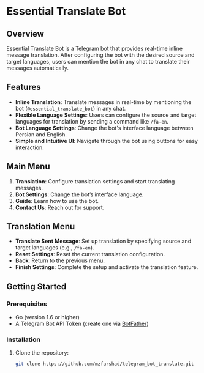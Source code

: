 # Essential Translate Bot

## Overview
Essential Translate Bot is a Telegram bot that provides real-time inline message translation. After configuring the bot with the desired source and target languages, users can mention the bot in any chat to translate their messages automatically.

## Features
- **Inline Translation**: Translate messages in real-time by mentioning the bot (`@essential_translate_bot`) in any chat.
- **Flexible Language Settings**: Users can configure the source and target languages for translation by sending a command like `/fa-en`.
- **Bot Language Settings**: Change the bot's interface language between Persian and English.
- **Simple and Intuitive UI**: Navigate through the bot using buttons for easy interaction.

## Main Menu
1. **Translation**: Configure translation settings and start translating messages.
2. **Bot Settings**: Change the bot’s interface language.
3. **Guide**: Learn how to use the bot.
4. **Contact Us**: Reach out for support.

## Translation Menu
- **Translate Sent Message**: Set up translation by specifying source and target languages (e.g., `/fa-en`).
- **Reset Settings**: Reset the current translation configuration.
- **Back**: Return to the previous menu.
- **Finish Settings**: Complete the setup and activate the translation feature.

## Getting Started
### Prerequisites
- Go (version 1.6 or higher)
- A Telegram Bot API Token (create one via [BotFather](https://core.telegram.org/bots#botfather))

### Installation
1. Clone the repository:
   ```bash
   git clone https://github.com/mzfarshad/telegram_bot_translate.git

